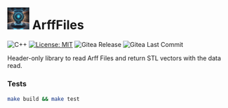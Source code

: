 # <img src="logo.png" alt="logo" width="50"/> ArffFiles

![C++](https://img.shields.io/badge/c++-%2300599C.svg?style=flat&logo=c%2B%2B&logoColor=white)
[![License: MIT](https://img.shields.io/badge/License-MIT-blue.svg)](<https://opensource.org/licenses/MIT>)
![Gitea Release](https://img.shields.io/gitea/v/release/rmontanana/arfffiles?gitea_url=https://gitea.rmontanana.es:3000)
![Gitea Last Commit](https://img.shields.io/gitea/last-commit/rmontanana/arfffiles?gitea_url=https://gitea.rmontanana.es:3000&logo=gitea)

Header-only library to read Arff Files and return STL vectors with the data read.

### Tests

```bash
make build && make test
```
